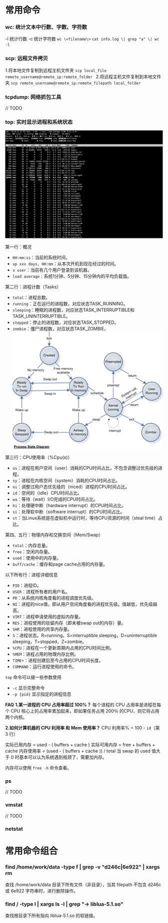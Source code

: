 # 常用命令
### wc: 统计文本中行数、字数、字符数
-l 统计行数 -c 统计字符数 
`wc \<filename\>`
`cat info.log \| grep "a" \| wc -l`

### scp: 远程文件拷贝
1.将本地文件复制到远程主机文件夹
`scp local_file remote_username@remote_ip:remote_folder `
2.将远程主机文件复制到本地文件夹
`scp remote_username@remote_ip:remote_filepath local_folder`

### tcpdump: 网络抓包工具
// TODO

### top: 实时显示进程和系统状态
![top命令截图](https://raw.githubusercontent.com/lewiszlw/notebooks/master/assets/linux/top%E5%91%BD%E4%BB%A4.png)

第一行：概况
- `HH:mm:ss`：当前的系统时间。
- `up xxx days, HH:mm`：从本次开机到现在经过的时间。
- `x user`：当前有几个用户登录到该机器。
- `load average`：系统1分钟、5分钟、15分钟内的平均负载值。

第二行：进程计数（Tasks）
- `total`：进程总数。
- `running`：正在运行的进程数，对应状态TASK_RUNNING。
- `sleeping`：睡眠的进程数，对应状态TASK_INTERRUPTIBLE和TASK_UNINTERRUPTIBLE。
- `stopped`：停止的进程数，对应状态TASK_STOPPED。
- `zombie`：僵尸进程数，对应状态TASK_ZOMBIE。
![Linux进程状态转换](https://raw.githubusercontent.com/lewiszlw/notebooks/master/assets/linux/Linux%E8%BF%9B%E7%A8%8B%E7%8A%B6%E6%80%81%E8%BD%AC%E6%8D%A2.png)

第三行：CPU使用率（%Cpu(s)）
- `us`：进程在用户空间（user）消耗的CPU时间占比，不包含调整过优先级的进程。
- `sy`：进程在内核空间（system）消耗的CPU时间占比。
- `ni`：调整过用户态优先级的（niced）进程的CPU时间占比。
- `id`：空闲的（idle）CPU时间占比。
- `wa`：等待（wait）I/O完成的CPU时间占比。
- `hi`：处理硬中断（hardware interrupt）的CPU时间占比。
- `si`：处理软中断（software interrupt）的CPU时间占比。
- `st`：当Linux系统是在虚拟机中运行时，等待CPU资源的时间（steal time）占比。

第四、五行：物理内存和交换空间（Mem/Swap）
- `total`：内存总量。
- `free`：空闲内存量。
- `used`：使用中的内存量。
- `buff/cache`：缓存和page cache占用的内存量。

以下所有行：进程详细信息
- `PID`：进程ID。
- `USER`：进程所有者的用户名。
- `PR`：从系统内核角度看的进程调度优先级。
- `NI`：进程的nice值，即从用户空间角度看的进程优先级。值越低，优先级越高。
- `VIRT`：进程申请使用的虚拟内存量。
- `RES`：进程使用的驻留内存（即未被swap out的内存）量。
- `SHR`：进程使用的共享内存量。
- `S`：进程状态。R=running，S=interruptible sleeping，D=uninterruptible sleeping，T=stopped，Z=zombie。
- `%CPU`：进程在一个更新周期内占用的CPU时间比例。
- `%MEM`：进程占用的物理内存比例。
- `TIME+`：进程创建后至今占用的CPU时间长度。
- `COMMAND`：运行进程使用的命令。

`top` 命令可以接一些参数使用
- `-c` 显示完整命令
- `-p {pid}` 显示指定的进程信息

**FAQ**
**1.某一进程的 CPU 占用率超过 100%？**
每个进程的 CPU 占用率是进程在每个 CPU 核心上的占用率累加起来，即如果任务占用 200％ 的CPU，则它将占用两个内核。

**2.如何计算机器的 CPU 利用率 和 Mem 使用率？**
CPU 利用率% = 100 - `id`（第 3 行）

实际已用内存 = used - ( buffers + cache )
实际可用内存 = free + buffers + cache
内存使用率 =  (used - ( buffers + cache )) / total
当 swap 的 used 值大于 0 时基本可以认为系统遇到瓶颈了，需要加内存。

内存可以使用 `free -h` 命令查看。

### ps
// TODO

### vmstat
// TODO

### netstat


# 常用命令组合
### find /home/work/data -type f | grep -v "d246c\|6e922\" | xargs rm
查找 /home/work/data 目录下所有文件（非目录），当其 filepath 不包含 d246c 或 6e922 字符串时，进行删除操作。

### find / -type l | xargs ls -l | grep "\-> liblua-5.1.so"
查找根目录下所有指向 liblua-5.1.so 的软链接。